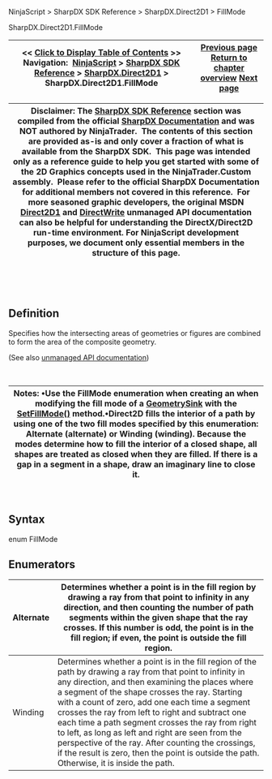 ﻿


NinjaScript \> SharpDX SDK Reference \> SharpDX.Direct2D1 \> FillMode






















SharpDX.Direct2D1\.FillMode







| \<\< [Click to Display Table of Contents](sharpdx_direct2d1_fillmode.md) \>\> **Navigation:**     [NinjaScript](ninjascript-1.md) \> [SharpDX SDK Reference](sharpdx_sdk_reference-1.md) \> [SharpDX.Direct2D1](sharpdx_direct2d1-1.md) \> SharpDX.Direct2D1\.FillMode | [Previous page](sharpdx_direct2d1_figureend-1.md) [Return to chapter overview](sharpdx_direct2d1-1.md) [Next page](sharpdx_direct2d1_geometrysink-1.md) |
| --- | --- |













| Disclaimer: The [SharpDX SDK Reference](sharpdx_sdk_reference-1.md) section was compiled from the official [SharpDX Documentation](http://sharpdx.org/) and was NOT authored by NinjaTrader.  The contents of this section are provided as\-is and only cover a fraction of what is available from the SharpDX SDK.  This page was intended only as a reference guide to help you get started with some of the 2D Graphics concepts used in the NinjaTrader.Custom assembly.  Please refer to the official SharpDX Documentation for additional members not covered in this reference.  For more seasoned graphic developers, the original MSDN [Direct2D1](https://msdn.microsoft.com/en-us/library/windows/desktop/dd370990.aspx) and [DirectWrite](https://msdn.microsoft.com/en-us/library/windows/desktop/dd368038.aspx) unmanaged API documentation can also be helpful for understanding the DirectX/Direct2D run\-time environment. For NinjaScript development purposes, we document only essential members in the structure of this page. |
| --- |



 


 


## Definition


Specifies how the intersecting areas of geometries or figures are combined to form the area of the composite geometry. 


(See also [unmanaged API documentation](http://msdn.microsoft.com/en-us/library/dd368110.aspx))


 




| Notes:  •Use the FillMode enumeration when creating an when modifying the fill mode of a [GeometrySink](sharpdx_direct2d1_geometrysink-1.md) with the [SetFillMode()](sharpdx_direct2d1_geometrysink_setfillmode-1.md) method.•Direct2D fills the interior of a path by using one of the two fill modes specified by this enumeration: Alternate (alternate) or Winding (winding). Because the modes determine how to fill the interior of a closed shape, all shapes are treated as closed when they are filled. If there is a gap in a segment in a shape, draw an imaginary line to close it. |
| --- |



 


## 


## Syntax


enum FillMode


## Enumerators




| Alternate | Determines whether a point is in the fill region by drawing a ray from that point to infinity in any direction, and then counting the number of path segments within the given shape that the ray crosses. If this number is odd, the point is in the fill region; if even, the point is outside the fill region. |
| --- | --- |
| Winding | Determines whether a point is in the fill region of the path by drawing a ray from that point to infinity in any direction, and then examining the places where a segment of the shape crosses the ray. Starting with a count of zero, add one each time a segment crosses the ray from left to right and subtract one each time a path segment crosses the ray from right to left, as long as left and right are seen from the perspective of the ray. After counting the crossings, if the result is zero, then the point is outside the path. Otherwise, it is inside the path. |









